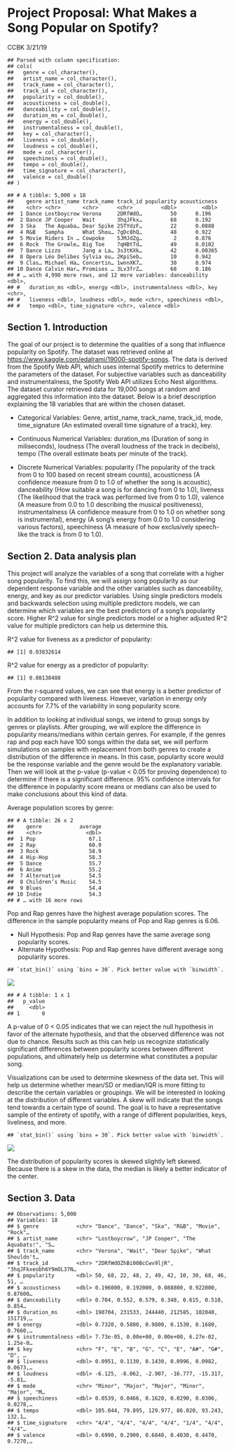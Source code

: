 Project Proposal: What Makes a Song Popular on Spotify?
================
CCBK
3/21/19

    ## Parsed with column specification:
    ## cols(
    ##   genre = col_character(),
    ##   artist_name = col_character(),
    ##   track_name = col_character(),
    ##   track_id = col_character(),
    ##   popularity = col_double(),
    ##   acousticness = col_double(),
    ##   danceability = col_double(),
    ##   duration_ms = col_double(),
    ##   energy = col_double(),
    ##   instrumentalness = col_double(),
    ##   key = col_character(),
    ##   liveness = col_double(),
    ##   loudness = col_double(),
    ##   mode = col_character(),
    ##   speechiness = col_double(),
    ##   tempo = col_double(),
    ##   time_signature = col_character(),
    ##   valence = col_double()
    ## )

    ## # A tibble: 5,000 x 18
    ##    genre artist_name track_name track_id popularity acousticness
    ##    <chr> <chr>       <chr>      <chr>         <dbl>        <dbl>
    ##  1 Dance Lostboycrow Verona     2DRfWdO…         50      0.196  
    ##  2 Dance JP Cooper   Wait       3hqJFkx…         68      0.192  
    ##  3 Ska   The Aquaba… Dear Spike 25TYdzF…         22      0.0888 
    ##  4 R&B   Sampha      What Shou… 7gDc8hQ…         48      0.922  
    ##  5 Movie Riders In … Cowpoke    5JMJdZg…          2      0.876  
    ##  6 Rock  The Growle… Big Toe    7qHBtTd…         49      0.0102 
    ##  7 Dance Lizzo       Jang a La… 3s3tKXk…         42      0.00365
    ##  8 Opera Léo Delibes Sylvia ou… 2KpiSeb…         10      0.942  
    ##  9 Clas… Michael Ha… Concertin… 1wnnXK7…         30      0.974  
    ## 10 Dance Calvin Har… Promises … 3Lv3frZ…         68      0.186  
    ## # … with 4,990 more rows, and 12 more variables: danceability <dbl>,
    ## #   duration_ms <dbl>, energy <dbl>, instrumentalness <dbl>, key <chr>,
    ## #   liveness <dbl>, loudness <dbl>, mode <chr>, speechiness <dbl>,
    ## #   tempo <dbl>, time_signature <chr>, valence <dbl>

## Section 1. Introduction

The goal of our project is to determine the qualities of a song that
influence popularity on Spotify. The dataset was retrieved online at
<https://www.kaggle.com/edalrami/19000-spotify-songs>. The data is
derived from the Spotify Web API, which uses internal Spotify metrics to
determine the parameters of the dataset. For subjective variables such
as danceability and instrumentalness, the Spotify Web API utilizes Echo
Nest algorithms. The dataset curator retrieved data for 19,000 songs at
random and aggregated this information into the dataset. Below is a
brief description explaining the 18 variables that are within the chosen
dataset.

  - Categorical Variables: Genre, artist\_name, track\_name, track\_id,
    mode, time\_signature (An estimated overall time signature of a
    track), key.

  - Continuous Numerical Variables: duration\_ms (Duration of song in
    miliseconds), loudness (The overall loudness of the track in
    decibels), tempo (The overall estimate beats per minute of the
    track).

  - Discrete Numerical Variables: popularity (The popularity of the
    track from 0 to 100 based on recent stream counts), acousticness (A
    confidence measure from 0 to 1.0 of whether the song is acoustic),
    danceability (How suitable a song is for dancing from 0 to 1.0),
    liveness (The likelihood that the track was performed live from 0 to
    1.0), valence (A measure from 0.0 to 1.0 describing the musical
    positiveness), instrumentalness (A confidence measure from 0 to 1.0
    on whether song is instrumental), energy (A song’s energy from 0.0
    to 1.0 considering various factors), speechiness (A measure of how
    exclusively speech-like the track is from 0 to 1.0).

## Section 2. Data analysis plan

This project will analyze the variables of a song that correlate with a
higher song popularity. To find this, we will assign song popularity as
our dependent response variable and the other variables such as
danceability, energy, and key as our predictor variables. Using single
predictors models and backwards selection using multiple predictors
models, we can determine which variables are the best predictors of a
song’s popularity score. Higher R^2 value for single predictors model or
a higher adjusted R^2 value for multiple predictors can help us
determine this.

R^2 value for liveness as a predictor of popularity:

    ## [1] 0.03832614

R^2 value for energy as a predictor of popularity:

    ## [1] 0.08138488

From the r-squared values, we can see that energy is a better predictor
of popularity compared with liveness. However, variation in energy only
accounts for 7.7% of the variability in song popularity score.

In addition to looking at individual songs, we intend to group songs by
genres or playlists. After grouping, we will explore the difference in
popularity means/medians within certain genres. For example, if the
genres rap and pop each have 100 songs within the data set, we will
perform simulations on samples with replacement from both genres to
create a distribution of the difference in means. In this case,
popularity score would be the response variable and the genre would be
the explanatory variable. Then we will look at the p-value (p-value \<
0.05 for proving dependence) to determine if there is a significant
difference. 95% confidence intervals for the difference in popularity
score means or medians can also be used to make conclusions about this
kind of data.

Average population scores by genre:

    ## # A tibble: 26 x 2
    ##    genre            average
    ##    <chr>              <dbl>
    ##  1 Pop                 67.1
    ##  2 Rap                 60.9
    ##  3 Rock                58.9
    ##  4 Hip-Hop             58.3
    ##  5 Dance               55.7
    ##  6 Anime               55.2
    ##  7 Alternative         54.5
    ##  8 Children’s Music    54.5
    ##  9 Blues               54.4
    ## 10 Indie               54.3
    ## # … with 16 more rows

Pop and Rap genres have the highest average population scores. The
difference in the sample popularity means of Pop and Rap genres is 6.06.

  - Null Hypothesis: Pop and Rap genres have the same average song
    popularity scores.
  - Alternate Hypothesis: Pop and Rap genres have different average song
    popularity
    scores.

<!-- end list -->

    ## `stat_bin()` using `bins = 30`. Pick better value with `binwidth`.

![](proposal_files/figure-gfm/example2_contd-1.png)<!-- -->

    ## # A tibble: 1 x 1
    ##   p_value
    ##     <dbl>
    ## 1       0

A p-value of 0 \< 0.05 indicates that we can reject the null hypothesis
in favor of the alternate hypothesis, and that the observed difference
was not due to chance. Results such as this can help us recognize
statistically significant differences between popularity scores between
different populations, and ultimately help us determine what constitutes
a popular song.

Visualizations can be used to determine skewness of the data set. This
will help us determine whether mean/SD or median/IQR is more fitting to
describe the certain variables or groupings. We will be interested in
looking at the distribution of different variables. A skew will indicate
that the songs tend towards a certain type of sound. The goal is to have
a representative sample of the entirety of spotify, with a range of
different popularities, keys, liveliness, and
    more.

    ## `stat_bin()` using `bins = 30`. Pick better value with `binwidth`.

![](proposal_files/figure-gfm/example3-1.png)<!-- -->

The distribution of popularity scores is skewed slightly left skewed.
Because there is a skew in the data, the median is likely a better
indicator of the center.

## Section 3. Data

    ## Observations: 5,000
    ## Variables: 18
    ## $ genre            <chr> "Dance", "Dance", "Ska", "R&B", "Movie", "Rock"…
    ## $ artist_name      <chr> "Lostboycrow", "JP Cooper", "The Aquabats!", "S…
    ## $ track_name       <chr> "Verona", "Wait", "Dear Spike", "What Shouldn't…
    ## $ track_id         <chr> "2DRfWdOZhBi00BcCwv9ljR", "3hqJFkxeobh6Y9mOL37N…
    ## $ popularity       <dbl> 50, 68, 22, 48, 2, 49, 42, 10, 30, 68, 46, 51, …
    ## $ acousticness     <dbl> 0.196000, 0.192000, 0.088800, 0.922000, 0.87600…
    ## $ danceability     <dbl> 0.704, 0.552, 0.579, 0.348, 0.615, 0.510, 0.854…
    ## $ duration_ms      <dbl> 190704, 231533, 244440, 212585, 102040, 151719,…
    ## $ energy           <dbl> 0.7320, 0.5800, 0.9800, 0.1530, 0.1680, 0.7660,…
    ## $ instrumentalness <dbl> 7.73e-05, 0.00e+00, 0.00e+00, 6.27e-02, 1.25e-0…
    ## $ key              <chr> "F", "E", "B", "G", "C", "E", "A#", "G#", "D", …
    ## $ liveness         <dbl> 0.0951, 0.1130, 0.1430, 0.0996, 0.0982, 0.0673,…
    ## $ loudness         <dbl> -6.125, -8.062, -2.907, -16.777, -15.317, -5.81…
    ## $ mode             <chr> "Minor", "Major", "Major", "Minor", "Major", "M…
    ## $ speechiness      <dbl> 0.0539, 0.0466, 0.1620, 0.0290, 0.0306, 0.0278,…
    ## $ tempo            <dbl> 105.044, 79.895, 129.977, 86.020, 93.243, 132.1…
    ## $ time_signature   <chr> "4/4", "4/4", "4/4", "4/4", "1/4", "4/4", "4/4"…
    ## $ valence          <dbl> 0.6990, 0.2900, 0.6840, 0.4030, 0.4470, 0.7270,…
